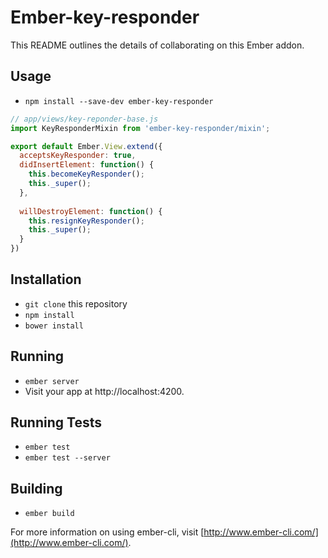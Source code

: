 # Ember-key-responder

This README outlines the details of collaborating on this Ember addon.

## Usage

* `npm install --save-dev ember-key-responder`

```js
// app/views/key-reponder-base.js
import KeyResponderMixin from 'ember-key-responder/mixin';

export default Ember.View.extend({
  acceptsKeyResponder: true,
  didInsertElement: function() {
    this.becomeKeyResponder();
    this._super();
  },
  
  willDestroyElement: function() {
    this.resignKeyResponder();
    this._super();
  }
})
```

## Installation

* `git clone` this repository
* `npm install`
* `bower install`

## Running

* `ember server`
* Visit your app at http://localhost:4200.

## Running Tests

* `ember test`
* `ember test --server`

## Building

* `ember build`

For more information on using ember-cli, visit [http://www.ember-cli.com/](http://www.ember-cli.com/).
